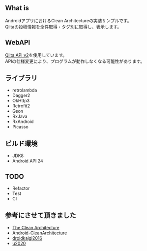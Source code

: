 ## What is
AndroidアプリにおけるClean Architectureの実装サンプルです。  
Qiitaの投稿情報を全件取得・タグ別に取得し、表示します。

## WebAPI
[Qiita API v2](https://qiita.com/api/v2/docs)を使用しています。  
APIの仕様変更により、プログラムが動作しなくなる可能性があります。

## ライブラリ
- retrolambda
- Dagger2
- OkHttp3
- Retrofit2
- Gson
- RxJava
- RxAndroid
- Picasso

## ビルド環境
- JDK8
- Android API 24

## TODO
- Refactor
- Test
- CI

## 参考にさせて頂きました
- [The Clean Architecture](https://8thlight.com/blog/uncle-bob/2012/08/13/the-clean-architecture.html)
- [Android-CleanArchitecture](https://github.com/android10/Android-CleanArchitecture)  
- [droidkaigi2016](https://github.com/konifar/droidkaigi2016)
- [u2020](https://github.com/JakeWharton/u2020)
